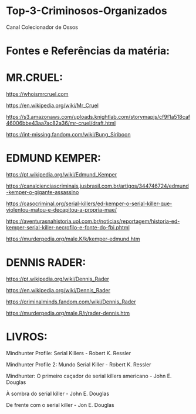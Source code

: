 # Top-3-Criminosos-Organizados
Canal Colecionador de Ossos

# Fontes e Referências da matéria:


# MR.CRUEL:

https://whoismrcruel.com

https://en.wikipedia.org/wiki/Mr_Cruel

https://s3.amazonaws.com/uploads.knightlab.com/storymapjs/cf9f1a518caf46006bbe43aa7ac82a36/mr-cruel/draft.html

https://int-missing.fandom.com/wiki/Bung_Siriboon



# EDMUND KEMPER:

https://pt.wikipedia.org/wiki/Edmund_Kemper

https://canalcienciascriminais.jusbrasil.com.br/artigos/344746724/edmund-kemper-o-gigante-assassino

https://casocriminal.org/serial-killers/ed-kemper-o-serial-killer-que-violentou-matou-e-decapitou-a-propria-mae/

https://aventurasnahistoria.uol.com.br/noticias/reportagem/historia-ed-kemper-serial-killer-necrofilo-e-fonte-do-fbi.phtml

https://murderpedia.org/male.K/k/kemper-edmund.htm



# DENNIS RADER:

https://pt.wikipedia.org/wiki/Dennis_Rader

https://en.wikipedia.org/wiki/Dennis_Rader

https://criminalminds.fandom.com/wiki/Dennis_Rader

https://murderpedia.org/male.R/r/rader-dennis.htm



# LIVROS:

Mindhunter Profile: Serial Killers - Robert K. Ressler

Mindhunter Profile 2: Mundo Serial Killer - Robert K. Ressler

Mindhunter: O primeiro caçador de serial killers americano - John E. Douglas

À sombra do serial killer - John E. Douglas

De frente com o serial killer - Jon E. Douglas


